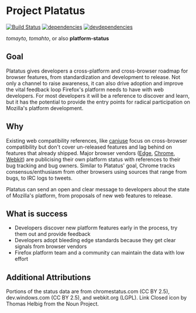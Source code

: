 # Project Platatus

[![Build Status](https://img.shields.io/travis/mozilla/platatus.svg?branch=master)](https://travis-ci.org/mozilla/platatus)
[![dependencies](https://img.shields.io/david/mozilla/platatus.svg)](https://david-dm.org/mozilla/platatus)
[![devdependencies](https://img.shields.io/david/dev/mozilla/platatus.svg)](https://david-dm.org/mozilla/platatus#info=devDependencies)

*tomayto, tomahto*, or also **platform-status**

## Goal

Platatus gives developers a cross-platform and cross-browser roadmap for browser features, from standardization and development to release. Not only a channel to raise awareness, it can also drive adoption and improve the vital feedback loop Firefox's platform needs to have with web developers. For most developers it will be a reference to discover and learn, but it has the potential to provide the entry points for radical participation on Mozilla's platform development.

## Why

Existing web compatibility references, like [caniuse](http://caniuse.com/) focus on cross-browser compatibility but don't cover un-released features and lag behind on features that already shipped. Major browser vendors ([Edge](https://dev.windows.com/en-us/microsoft-edge/platform/status/), [Chrome](https://www.chromestatus.com/features), [Webkit](https://www.webkit.org/status.html)) are publicising their own platform status with references to their bug tracking and bug owners. Similar to Platatus' goal, Chrome tracks consensus/enthusiasm from other browsers using sources that range from bugs, to IRC logs to tweets.

Platatus can send an open and clear message to developers about the state of Mozilla's platform, from proposals of new web features to release.

## What is success

- Developers discover new platform features early in the process, try them out and provide feedback
- Developers adopt bleeding edge standards because they get clear signals from browser vendors
- Firefox platform team and a community can maintain the data with low effort

## Additional Attributions

Portions of the status data are from chromestatus.com (CC BY 2.5), dev.windows.com (CC BY 2.5), and webkit.org (LGPL).
Link Closed icon by Thomas Helbig from the Noun Project.
